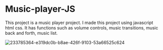 # Music-player-JS

This project is a music player project. I made this project using javascript html css. It has functions such as volume controls, music transitions, music back and forth, music list.

![233785364-e319dc0b-b8ae-426f-9103-53a66525c624](https://github.com/faruktinaz/Music-player-JS/assets/114104599/229a65e3-521f-4045-a565-f09bce9668c1)
